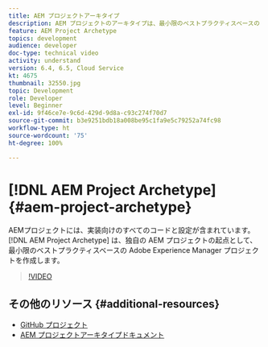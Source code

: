 ```yaml
---
title: AEM プロジェクトアーキタイプ
description: AEM プロジェクトのアーキタイプは、最小限のベストプラクティスベースの Adobe Experience Manager プロジェクトを独自の AEM プロジェクトの起点として作成します。
feature: AEM Project Archetype
topics: development
audience: developer
doc-type: technical video
activity: understand
version: 6.4, 6.5, Cloud Service
kt: 4675
thumbnail: 32550.jpg
topic: Development
role: Developer
level: Beginner
exl-id: 9f46ce7e-9c6d-429d-9d8a-c93c274f70d7
source-git-commit: b3e9251bdb18a008be95c1fa9e5c79252a74fc98
workflow-type: ht
source-wordcount: '75'
ht-degree: 100%

---
```


# [!DNL AEM Project Archetype] {#aem-project-archetype}

AEMプロジェクトには、実装向けのすべてのコードと設定が含まれています。 [!DNL AEM Project Archetype] は、独自の AEM プロジェクトの起点として、最小限のベストプラクティスベースの Adobe Experience Manager プロジェクトを作成します。

>[!VIDEO](https://video.tv.adobe.com/v/32550?quality=12&learn=on)

## その他のリソース {#additional-resources}

* [GitHub プロジェクト](https://github.com/adobe/aem-project-archetype)
* [AEM プロジェクトアーキタイプドキュメント](https://experienceleague.adobe.com/docs/experience-manager-core-components/using/developing/archetype/overview.html?lang=ja)
